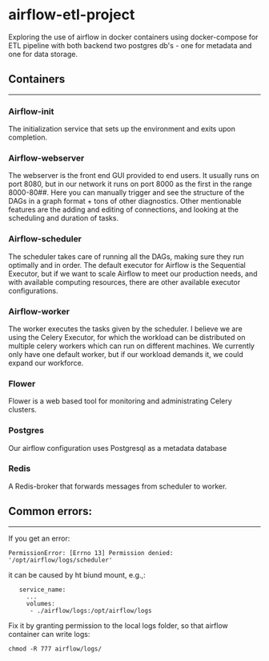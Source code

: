 # airflow-etl-project
Exploring the use of airflow in docker containers using docker-compose for ETL pipeline with both backend two postgres db's - one for metadata and one for data storage.

## Containers
---
### Airflow-init
The initialization service that sets up the environment and exits upon completion.

### Airflow-webserver
The webserver is the front end GUI provided to end users. It usually runs on port 8080, but in our network it runs on port 8000 as the first in the range 8000-80##. Here you can manually trigger and see the structure of the DAGs in a graph format + tons of other diagnostics. Other mentionable features are the adding and editing of connections, and looking at the scheduling and duration of tasks.

### Airflow-scheduler
The scheduler takes care of running all the DAGs, making sure they run optimally and in order. The default executor for Airflow is the Sequential Executor, but if we want to scale Airflow to meet our production needs, and with available computing resources, there are other available executor configurations.

### Airflow-worker
The worker executes the tasks given by the scheduler. I believe we are using the Celery Executor, for which the workload can be distributed on multiple celery workers which can run on different machines. We currently only have one default worker, but if our workload demands it, we could expand our workforce.

### Flower
Flower is a web based tool for monitoring and administrating Celery clusters.

### Postgres
Our airflow configuration uses Postgresql as a metadata database

### Redis
A Redis-broker that forwards messages from scheduler to worker.

## Common errors:
---
If you get an error:
```
PermissionError: [Errno 13] Permission denied: '/opt/airflow/logs/scheduler'
```
it can be caused by ht biund mount, e.g.,:
```
   service_name:
     ...
     volumes:
      - ./airflow/logs:/opt/airflow/logs
```
Fix it by granting permission to the local logs folder, so that airflow container can write logs:
```
chmod -R 777 airflow/logs/
```